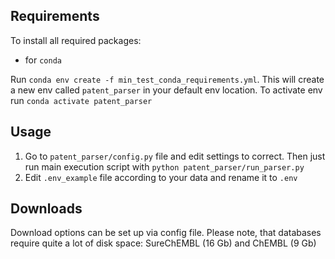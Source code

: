 ## Requirements

To install all required packages:
- for `conda`

Run `conda env create -f min_test_conda_requirements.yml`. This will create a new env called `patent_parser` in your default env location. To activate env run `conda activate patent_parser`

## Usage

1) Go to `patent_parser/config.py` file and edit settings to correct. Then just run main execution script with `python patent_parser/run_parser.py`
2) Edit `.env_example` file according to your data and rename it to `.env`

## Downloads

Download options can be set up via config file. Please note, that databases require quite a lot of disk space: SureChEMBL (16 Gb) and ChEMBL (9 Gb)